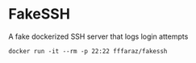 # FakeSSH
A fake dockerized SSH server that logs login attempts

```
docker run -it --rm -p 22:22 fffaraz/fakessh
```
